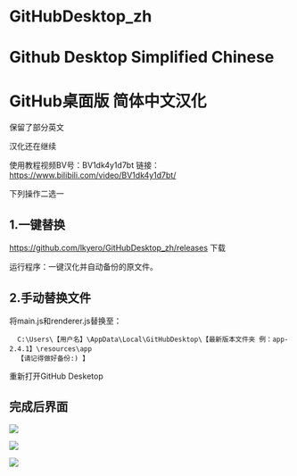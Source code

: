 # GitHubDesktop_zh
Github Desktop Simplified Chinese
==

GitHub桌面版 简体中文汉化
==
保留了部分英文

汉化还在继续

使用教程视频BV号：BV1dk4y1d7bt
链接：https://www.bilibili.com/video/BV1dk4y1d7bt/

下列操作二选一

1.一键替换
--------
https://github.com/lkyero/GitHubDesktop_zh/releases 下载

运行程序：一键汉化并自动备份的原文件。

2.手动替换文件
---------
将main.js和renderer.js替换至：

      C:\Users\【用户名】\AppData\Local\GitHubDesktop\【最新版本文件夹 例：app-2.4.1】\resources\app
      【请记得做好备份:) 】
      
重新打开GitHub Desketop 

完成后界面
---------
![](https://cdn.jsdelivr.net/gh/lkyero/GitHubDesktop_zh/img/1.PNG)

![](https://cdn.jsdelivr.net/gh/lkyero/GitHubDesktop_zh/img/2.PNG)

![](https://cdn.jsdelivr.net/gh/lkyero/GitHubDesktop_zh/img/3.PNG)